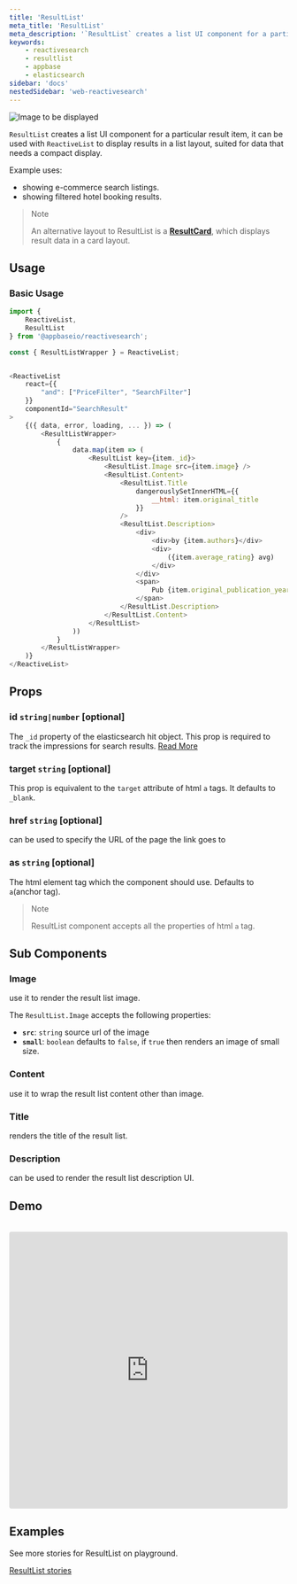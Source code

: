 ```yaml
---
title: 'ResultList'
meta_title: 'ResultList'
meta_description: '`ResultList` creates a list UI component for a particular result item, it can be used with `ReactiveList` to display results in a list layout, suited for data that needs a compact display.'
keywords:
    - reactivesearch
    - resultlist
    - appbase
    - elasticsearch
sidebar: 'docs'
nestedSidebar: 'web-reactivesearch'
---
```


![Image to be displayed](https://i.imgur.com/iY2csRm.png)

`ResultList` creates a list UI component for a particular result item, it can be used with `ReactiveList` to display results in a list layout, suited for data that needs a compact display.

Example uses:

-   showing e-commerce search listings.
-   showing filtered hotel booking results.

> Note
>
> An alternative layout to ResultList is a [**ResultCard**](/docs/reactivesearch/v3/result/resultcard/), which displays result data in a card layout.

## Usage

### Basic Usage

```js
import {
    ReactiveList,
    ResultList
} from '@appbaseio/reactivesearch';

const { ResultListWrapper } = ReactiveList;


<ReactiveList
    react={{
        "and": ["PriceFilter", "SearchFilter"]
    }}
    componentId="SearchResult"
>
    {({ data, error, loading, ... }) => (
        <ResultListWrapper>
            {
                data.map(item => (
                    <ResultList key={item._id}>
                        <ResultList.Image src={item.image} />
                        <ResultList.Content>
                            <ResultList.Title
                                dangerouslySetInnerHTML={{
                                    __html: item.original_title
                                }}
                            />
                            <ResultList.Description>
                                <div>
                                    <div>by {item.authors}</div>
                                    <div>
                                        ({item.average_rating} avg)
                                    </div>
                                </div>
                                <span>
                                    Pub {item.original_publication_year}
                                </span>
                            </ResultList.Description>
                        </ResultList.Content>
                    </ResultList>
                ))
            }
        </ResultListWrapper>
    )}
</ReactiveList>
```

## Props

### id `string|number` [optional]
The `_id` property of the elasticsearch hit object. This prop is required to track the impressions for search results. [Read More](docs/reactivesearch/v3/advanced/analytics#track-impressions-for-search-results)
### target `string` [optional]
This prop is equivalent to the `target` attribute of html `a` tags. It defaults to `_blank`.
### href `string` [optional]
can be used to specify the URL of the page the link goes to
### as  `string` [optional]
The html element tag which the component should use. Defaults to `a`(anchor tag).

> Note
>
> ResultList component accepts all the properties of html `a` tag.

## Sub Components

### Image
use it to render the result list image.
<br/>

The `ResultList.Image` accepts the following properties:
-   **`src`**: `string`
    source url of the image
-   **`small`**: `boolean`
    defaults to `false`, if `true` then renders an image of small size.

### Content
use it to wrap the result list content other than image.
### Title
renders the title of the result list.
### Description
can be used to render the result list description UI.

## Demo

<br />

<iframe src="https://codesandbox.io/embed/github/appbaseio/reactivesearch/tree/next/packages/web/examples/ResultList" style="width:100%; height:500px; border:0; border-radius: 4px; overflow:hidden;" sandbox="allow-modals allow-forms allow-popups allow-scripts allow-same-origin"></iframe>

## Examples

See more stories for ResultList on playground.

<a href="https://opensource.appbase.io/playground/?selectedKind=Result%20components%2FResultList" target="_blank">ResultList stories</a>
